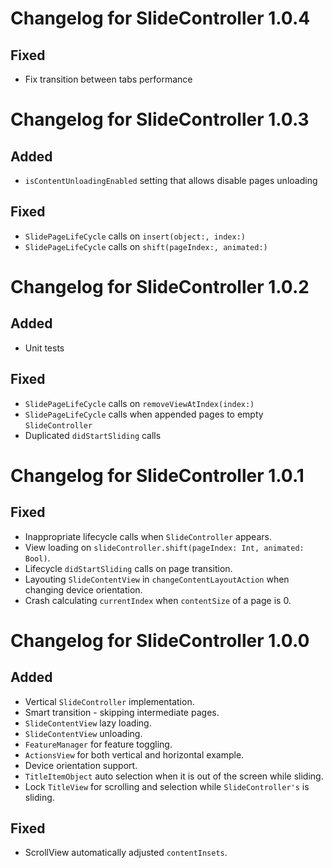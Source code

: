 # Changelog for SlideController 1.0.4
## Fixed
* Fix transition between tabs performance

# Changelog for SlideController 1.0.3
## Added
* ``isContentUnloadingEnabled`` setting that allows disable pages unloading
## Fixed
* ``SlidePageLifeCycle`` calls on ``insert(object:, index:)`` 
* ``SlidePageLifeCycle`` calls on ``shift(pageIndex:, animated:)``

# Changelog for SlideController 1.0.2
## Added
* Unit tests
## Fixed
* ``SlidePageLifeCycle`` calls on ``removeViewAtIndex(index:)`` 
* ``SlidePageLifeCycle`` calls when appended pages to empty ``SlideController``
* Duplicated ``didStartSliding`` calls

# Changelog for SlideController 1.0.1
## Fixed
* Inappropriate lifecycle calls when ``SlideController`` appears.
* View loading on ``slideController.shift(pageIndex: Int, animated: Bool)``.
* Lifecycle ``didStartSliding`` calls on page transition.
* Layouting ``SlideContentView`` in ``changeContentLayoutAction`` when changing device orientation.
* Crash calculating ``currentIndex`` when ``contentSize`` of a page is 0.

# Changelog for SlideController 1.0.0
## Added
* Vertical ``SlideController`` implementation.
* Smart transition - skipping intermediate pages.
* ``SlideContentView`` lazy loading.
* ``SlideContentView`` unloading.
* ``FeatureManager`` for feature toggling.
* ``ActionsView`` for both vertical and horizontal example.
* Device orientation support.
* ``TitleItemObject`` auto selection when it is out of the screen while sliding.
* Lock ``TitleView`` for scrolling and selection while ``SlideController's`` is sliding.
## Fixed
* ScrollView automatically adjusted ``contentInsets``.

